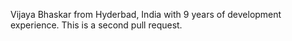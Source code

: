 Vijaya Bhaskar from Hyderbad, India with 9 years of development experience.
This is a second pull request.
